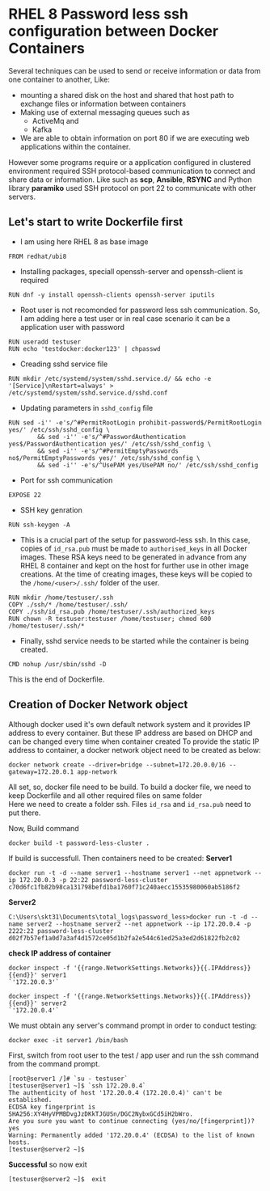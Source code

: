 # RHEL 8 Password less ssh configuration between Docker Containers 
Several techniques can be used to send or receive information or data from one container to another, Like:

- mounting a shared disk on the host and shared that host path to exchange files or information between containers
- Making use of external messaging queues such as
  - ActiveMq and
  - Kafka
- We are able to obtain information on port 80 if we are executing web applications within the container.

However some programs require or a application configured in clustered environment required SSH protocol-based communication to connect and share data or information. 
Like such as **scp**, **Ansible**, **RSYNC** and Python library **paramiko** used SSH protocol on port 22 to communicate with other servers.

## Let's start to write Dockerfile first 

- I am using here RHEL 8 as base image 
```
FROM redhat/ubi8
```

- Installing packages, speciall openssh-server and openssh-client is required 
```
RUN dnf -y install openssh-clients openssh-server iputils
```

- Root user is not recomonded for password less ssh communication. So, I am adding here a test user or in real case scenario it can be a application user with password 
```
RUN useradd testuser
RUN echo 'testdocker:docker123' | chpasswd
```

- Creading sshd service file  
```
RUN mkdir /etc/systemd/system/sshd.service.d/ && echo -e '[Service]\nRestart=always' > /etc/systemd/system/sshd.service.d/sshd.conf
```

- Updating parameters in `sshd_config` file 
```
RUN sed -i'' -e's/^#PermitRootLogin prohibit-password$/PermitRootLogin yes/' /etc/ssh/sshd_config \
        && sed -i'' -e's/^#PasswordAuthentication yes$/PasswordAuthentication yes/' /etc/ssh/sshd_config \
        && sed -i'' -e's/^#PermitEmptyPasswords no$/PermitEmptyPasswords yes/' /etc/ssh/sshd_config \
        && sed -i'' -e's/^UsePAM yes/UsePAM no/' /etc/ssh/sshd_config
```

- Port for ssh communication 
```
EXPOSE 22
```

- SSH key genration 
```
RUN ssh-keygen -A
```

- This is a crucial part of the setup for password-less ssh. In this case, copies of `id_rsa.pub` must be made to `authorised_keys` in all Docker images. These RSA keys need to be generated in advance from any RHEL 8 container and kept on the host for further use in other image creations. At the time of creating images, these keys will be copied to the `/home/<user>/.ssh/` folder of the user.
```
RUN mkdir /home/testuser/.ssh
COPY ./ssh/* /home/testuser/.ssh/
COPY ./ssh/id_rsa.pub /home/testuser/.ssh/authorized_keys
RUN chown -R testuser:testuser /home/testuser; chmod 600 /home/testuser/.ssh/*
```

- Finally, sshd service needs to be started while the container is being created.
```
CMD nohup /usr/sbin/sshd -D
```

This is the end of Dockerfile.
 

## Creation of Docker Network object  
Although docker used it's own default network system and it provides IP address to every container. But these IP address are based on DHCP and can be changed every time when container created 
To provide the static IP address to container, a docker network object need to be created as below: 
```
docker network create --driver=bridge --subnet=172.20.0.0/16 --gateway=172.20.0.1 app-network
```

All set, so, docker file need to be build. 
To build a docker file, we need to keep Dockerfile and all other required files on same folder  
Here we need to create a folder ssh. Files `id_rsa` and `id_rsa.pub` need to put there. 

Now, Build command 
```
docker build -t password-less-cluster .
```

If build is successfull. Then containers need to be created: 
**Server1**
```
docker run -t -d --name server1 --hostname server1 --net appnetwork --ip 172.20.0.3 -p 22:22 password-less-cluster
c70d6fc1fb82b98ca131798befd1ba1760f71c240aecc15535980060ab5186f2
```

**Server2**
```
C:\Users\skt31\Documents\total_logs\password_less>docker run -t -d --name server2 --hostname server2 --net appnetwork --ip 172.20.0.4 -p 2222:22 password-less-cluster
d02f7b57ef1a0d7a3af4d1572ce05d1b2fa2e544c61ed25a3ed2d61822fb2c02
```

**check IP address of container**
``` 
docker inspect -f '{{range.NetworkSettings.Networks}}{{.IPAddress}}{{end}}' server1
`'172.20.0.3'`

docker inspect -f '{{range.NetworkSettings.Networks}}{{.IPAddress}}{{end}}' server2
`'172.20.0.4'`
```

We must obtain any server's command prompt in order to conduct testing:
```
docker exec -it server1 /bin/bash
```

First, switch from root user to the test / app user and run the ssh command from the command prompt. 
``` 
[root@server1 /]# `su - testuser`
[testuser@server1 ~]$ `ssh 172.20.0.4`
The authenticity of host '172.20.0.4 (172.20.0.4)' can't be established.
ECDSA key fingerprint is SHA256:XY4HyVPMBDvgJzDKkTJGUSn/DGC2NybxGCd5iH2bWro.
Are you sure you want to continue connecting (yes/no/[fingerprint])? yes
Warning: Permanently added '172.20.0.4' (ECDSA) to the list of known hosts.
[testuser@server2 ~]$ 
```

**Successful** so now exit 

``` 
[testuser@server2 ~]$  exit
```
